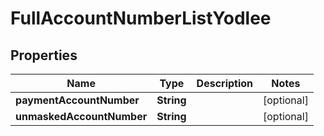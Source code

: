 

# FullAccountNumberListYodlee


## Properties

| Name | Type | Description | Notes |
|------------ | ------------- | ------------- | -------------|
|**paymentAccountNumber** | **String** |  |  [optional] |
|**unmaskedAccountNumber** | **String** |  |  [optional] |



